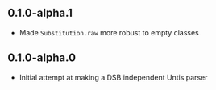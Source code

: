 ## 0.1.0-alpha.1

- Made `Substitution.raw` more robust to empty classes

## 0.1.0-alpha.0

- Initial attempt at making a DSB independent Untis parser
